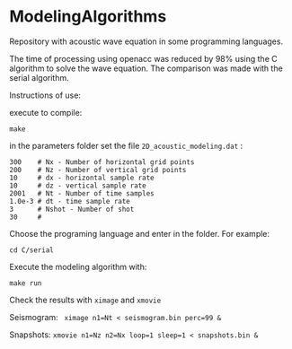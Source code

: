 # ModelingAlgorithms
Repository with acoustic wave equation in some programming languages.

The time of processing using openacc was reduced by 98% using the C algorithm to solve the wave equation. The comparison was made with the serial algorithm.

Instructions of use:

execute to compile:
```
make  
```

in the parameters folder set the file ```2D_acoustic_modeling.dat``` :

```
300    # Nx - Number of horizontal grid points
200    # Nz - Number of vertical grid points
10     # dx - horizontal sample rate
10     # dz - vertical sample rate         
2001   # Nt - Number of time samples
1.0e-3 # dt - time sample rate      
3      # Nshot - Number of shot   
30     #     
```

Choose the programing language and enter in the folder. For example:

``` cd C/serial ```

Execute the modeling algorithm with:

``` make run ```

Check the results with ```ximage``` and ```xmovie```

Seismogram:
``` ximage n1=Nt < seismogram.bin perc=99 &```

Snapshots:
``` xmovie n1=Nz n2=Nx loop=1 sleep=1 < snapshots.bin & ```

